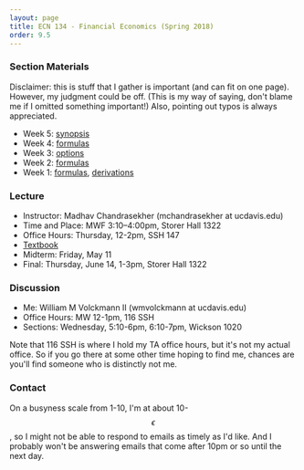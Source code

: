```yaml
---
layout: page
title: ECN 134 - Financial Economics (Spring 2018)
order: 9.5
---
```



### Section Materials
Disclaimer: this is stuff that I gather is important (and can fit on one page).
However, my judgment could be off. (This is my way of saying, don't blame me if
I omitted something important!) Also, pointing out typos is always appreciated.
* Week 5: [synopsis](week5-synopsis.pdf)
* Week 4: [formulas](week4-formulas.pdf)
* Week 3: [options](week3-options.pdf)
* Week 2: [formulas](week2-formulas.pdf)
* Week 1: [formulas](week1-formulas.pdf), [derivations](week1-perpannu.pdf)

### Lecture
* Instructor: Madhav Chandrasekher (mchandrasekher at ucdavis.edu)
* Time and Place: MWF 3:10–4:00pm, Storer Hall 1322
* Office Hours: Thursday, 12-2pm, SSH 147
* [Textbook](http://book.ivo-welch.info/read/)
* Midterm: Friday, May 11
* Final: Thursday, June 14, 1-3pm, Storer Hall 1322

### Discussion
* Me: William M Volckmann II (wmvolckmann at ucdavis.edu)
* Office Hours: MW 12-1pm, 116 SSH
* Sections: Wednesday, 5:10-6pm, 6:10-7pm, Wickson 1020

Note that 116 SSH is where I hold my TA office hours, but it's not my actual
office. So if you go there at some other time hoping to find me, chances are
you'll find someone who is distinctly not me.

### Contact
On a busyness scale from 1-10, I'm at about 10-$$\epsilon$$, so I might not be
 able to respond to emails as timely as I'd like. And I probably won't be
 answering emails that come after 10pm or so until the next day.
